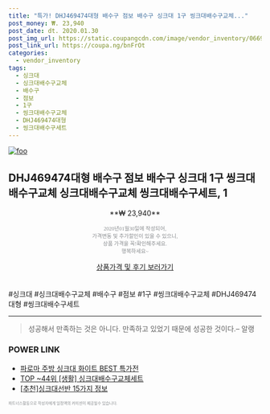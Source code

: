 ```yaml
--- 
title: "특가! DHJ469474대형 배수구 점보 배수구 싱크대 1구 씽크대배수구교체..." 
post_money: ₩. 23,940 
post_date: dt. 2020.01.30 
post_img_url: https://static.coupangcdn.com/image/vendor_inventory/0669/7c67bf9baca6ea924de13c6337eb5c34da45d961194ae76bbcc5514437dc.jpg 
post_link_url: https://coupa.ng/bnFrOt 
categories: 
  - vendor_inventory 
tags: 
  - 싱크대 
  - 싱크대배수구교체 
  - 배수구 
  - 점보 
  - 1구 
  - 씽크대배수구교체 
  - DHJ469474대형 
  - 씽크대배수구세트 
--- 
```

[![foo](https://static.coupangcdn.com/image/vendor_inventory/0669/7c67bf9baca6ea924de13c6337eb5c34da45d961194ae76bbcc5514437dc.jpg)](https://coupa.ng/bnFrOt) 

## DHJ469474대형 배수구 점보 배수구 싱크대 1구 씽크대배수구교체 싱크대배수구교체 씽크대배수구세트, 1 
<p style="text-align: center;">**₩ 23,940**</p> 
<p style="text-align: center;"><span style="color: #898c8f; font-family: Georgia,Times,serif; font-size: 0.75em;">2020년01월30일에 작성되어, <br>가격변동 및 추가할인이 있을 수 있으니,<br> 상품 가격을 꼭!확인해주세요.<br>행복하세요~</span> 
</p>	 
<div markdown="0" style="text-align: center;"><a href="https://coupa.ng/bnFrOt" class="btn btn--success">상품가격 및 후기 보러가기</a></div> 
<br><br> 
  #싱크대 #싱크대배수구교체 #배수구 #점보 #1구 #씽크대배수구교체 #DHJ469474대형 #씽크대배수구세트 
<hr> 

> 성공해서 만족하는 것은 아니다. 만족하고 있었기 때문에 성공한 것이다.– 알랭 


### POWER LINK

* <a href="https://blog.naver.com/fasyy4321/221776788475" target="_blank">파로마 주방 싱크대 화이트 BEST 특가전</a>
* <a href="https://blog.naver.com/an0733/221790466270" target="_blank"> TOP ~44위 [생활] 싱크대배수구교체세트</a>
* <a href="https://blog.naver.com/fasyy4321/221786123111" target="_blank">[추천]싱크대선반 15가지 정보</a>

<span style="color: #898c8f; font-family: Georgia,Times,serif; font-size: 0.55em;">파트너스활동으로 작성자에게 일정액의 커미션이 제공될수 있습니다.</span> 
